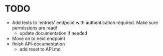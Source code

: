 # TODO

- Add tests to 'entries' endpoint with authentication required. Make sure permissions are read!
  - update documentation if needed
- Move on to next endpoint
- finish API-documentation
  - add reset to API.md
